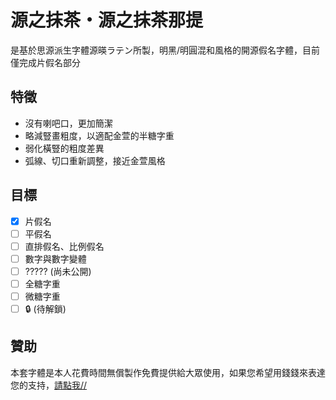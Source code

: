 # 源之抹茶・源之抹茶那提
是基於思源派生字體源暎ラテン所製，明黑/明圓混和風格的開源假名字體，目前僅完成片假名部分

## 特徵
* 沒有喇吧口，更加簡潔
* 略減豎畫粗度，以適配金萱的半糖字重
* 弱化橫豎的粗度差異
* 弧線、切口重新調整，接近金萱風格

## 目標
- [x] 片假名
- [ ] 平假名
- [ ] 直排假名、比例假名
- [ ] 數字與數字變體
- [ ] ????? (尚未公開)
- [ ] 全糖字重
- [ ] 微糖字重
- [ ] 🔒 (待解鎖)

## 贊助
本套字體是本人花費時間無償製作免費提供給大眾使用，如果您希望用錢錢來表達您的支持，[請點我//](https://docs.google.com/document/d/13aTz6T8aqJucWd5I75mGmI2WLW-jGpRrzedXy-QzVVY)
